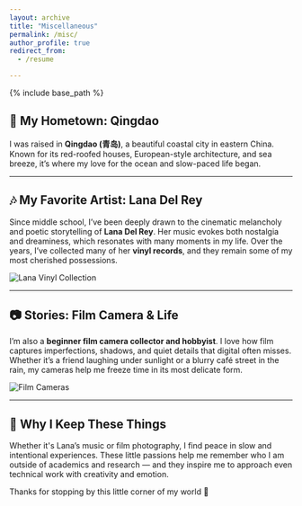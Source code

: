 ```yaml
---
layout: archive
title: "Miscellaneous"
permalink: /misc/
author_profile: true
redirect_from:
  - /resume

---
```

{% include base_path %}

## 🌊 My Hometown: Qingdao

I was raised in **Qingdao (青岛)**, a beautiful coastal city in eastern China. Known for its red-roofed houses, European-style architecture, and sea breeze, it’s where my love for the ocean and slow-paced life began.

---

## 🎶 My Favorite Artist: Lana Del Rey

Since middle school, I’ve been deeply drawn to the cinematic melancholy and poetic storytelling of **Lana Del Rey**. Her music evokes both nostalgia and dreaminess, which resonates with many moments in my life. Over the years, I’ve collected many of her **vinyl records**, and they remain some of my most cherished possessions.

![Lana Vinyl Collection](../images/lana_vinyls.heic)

---

## 📷 Stories: Film Camera & Life

I’m also a **beginner film camera collector and hobbyist**. I love how film captures imperfections, shadows, and quiet details that digital often misses. Whether it’s a friend laughing under sunlight or a blurry café street in the rain, my cameras help me freeze time in its most delicate form.

![Film Cameras](../images/film_cameras.heic)

---

## 🌟 Why I Keep These Things

Whether it's Lana’s music or film photography, I find peace in slow and intentional experiences. These little passions help me remember who I am outside of academics and research — and they inspire me to approach even technical work with creativity and emotion.

Thanks for stopping by this little corner of my world 💫
